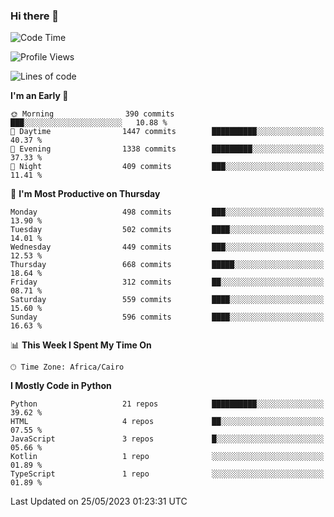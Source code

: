 ### Hi there 👋

<!--
**AMR-KELEG/AMR-KELEG** is a ✨ _special_ ✨ repository because its `README.md` (this file) appears on your GitHub profile.

Here are some ideas to get you started:

- 🔭 I’m currently working on ...
- 🌱 I’m currently learning ...
- 👯 I’m looking to collaborate on ...
- 🤔 I’m looking for help with ...
- 💬 Ask me about ...
- 📫 How to reach me: ...
- 😄 Pronouns: ...
- ⚡ Fun fact: ...
-->

<!--START_SECTION:waka-->
![Code Time](http://img.shields.io/badge/Code%20Time-0%20secs-blue)

![Profile Views](http://img.shields.io/badge/Profile%20Views-0-blue)

![Lines of code](https://img.shields.io/badge/From%20Hello%20World%20I%27ve%20Written-20.6%20million%20lines%20of%20code-blue)

**I'm an Early 🐤** 

```text
🌞 Morning                390 commits         ███░░░░░░░░░░░░░░░░░░░░░░   10.88 % 
🌆 Daytime                1447 commits        ██████████░░░░░░░░░░░░░░░   40.37 % 
🌃 Evening                1338 commits        █████████░░░░░░░░░░░░░░░░   37.33 % 
🌙 Night                  409 commits         ███░░░░░░░░░░░░░░░░░░░░░░   11.41 % 
```
📅 **I'm Most Productive on Thursday** 

```text
Monday                   498 commits         ███░░░░░░░░░░░░░░░░░░░░░░   13.90 % 
Tuesday                  502 commits         ████░░░░░░░░░░░░░░░░░░░░░   14.01 % 
Wednesday                449 commits         ███░░░░░░░░░░░░░░░░░░░░░░   12.53 % 
Thursday                 668 commits         █████░░░░░░░░░░░░░░░░░░░░   18.64 % 
Friday                   312 commits         ██░░░░░░░░░░░░░░░░░░░░░░░   08.71 % 
Saturday                 559 commits         ████░░░░░░░░░░░░░░░░░░░░░   15.60 % 
Sunday                   596 commits         ████░░░░░░░░░░░░░░░░░░░░░   16.63 % 
```


📊 **This Week I Spent My Time On** 

```text
🕑︎ Time Zone: Africa/Cairo
```

**I Mostly Code in Python** 

```text
Python                   21 repos            ██████████░░░░░░░░░░░░░░░   39.62 % 
HTML                     4 repos             ██░░░░░░░░░░░░░░░░░░░░░░░   07.55 % 
JavaScript               3 repos             █░░░░░░░░░░░░░░░░░░░░░░░░   05.66 % 
Kotlin                   1 repo              ░░░░░░░░░░░░░░░░░░░░░░░░░   01.89 % 
TypeScript               1 repo              ░░░░░░░░░░░░░░░░░░░░░░░░░   01.89 % 
```




 Last Updated on 25/05/2023 01:23:31 UTC
<!--END_SECTION:waka-->
